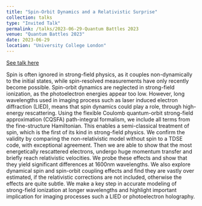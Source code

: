 ```yaml
---
title: "Spin-Orbit Dynamics and a Relativistic Surprise"
collection: talks
type: "Invited Talk"
permalink: /talks/2023-06-29-Quantum Battles 2023
venue: "Quantum Battles 2023"
date: 2023-06-29
location: "University College London"
---
```


[See talk here](https://www.quantumbattles.com/day-2-the-attoscience-of-solids.html)

Spin is often ignored in strong-field physics, as it couples non-dynamically to the initial states, while spin-resolved measurements have only recently become possible. Spin-orbit dynamics are neglected in strong-field ionization, as the photoelectron energies appear too low. However, long wavelengths used in imaging process such as laser induced electron diffraction (LIED), means that spin dynamics could play a role, through high-energy rescattering.  Using the flexible Coulomb quantum-orbit strong-field approximation (CQSFA) path-integral formalism, we include all terms from the fine-structure Hamiltonian. This enables a semi-classical treatment of spin, which is the first of its kind in strong-field physics. We confirm the validity by comparing the non-relativistic model without spin to a TDSE code, with exceptional agreement. Then we are able to show that the most energetically rescattered electrons, undergo huge momentum transfer and briefly reach relativistic velocities. We probe these effects and show that they yield significant differences at 1600nm wavelengths. We also explore dynamical spin and spin-orbit coupling effects and find they are vastly over estimated, if the relativistic corrections are not included, otherwise the effects are quite subtle.  We make a key step in accurate modeling of strong-field ionization at longer wavelengths and highlight important implication for imaging processes such a LIED or photoelectron holography.

